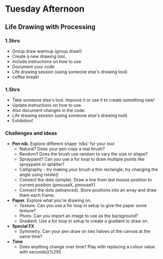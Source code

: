# Tuesday Afternoon 

## Life Drawing with Processing

### 1.5hrs

- Group draw warmup (group draw!)
- Create a new drawing tool.
- Include instructions on how to use
- Document your code
- Life drawing session (using someone else's drawing tool)
- coffee break!

### 1.5hrs

- Take someone else's tool. Improve it or use it to create something new!
- Update instructions on how to use.
- Also document changes in the code. 
- Life drawing session (using someone else's drawing tool)
- Exhibition!

### Challenges and Ideas

- **Pen nib**. Explore different shape 'nibs' for your tool
  - Natural? Does your pen copy a real brush? 
  - Random? Does the brush use random to vary the size or shape? 
  - Spraypaint? Can you use a for loop to draw multiple points like spraypaint or splatter?
  - Calligraphy - try making your brush a thin rectangle, try changing the angle using rotate()
  - Connect the dots (simple). Draw a line from last mouse position to current position (pmouseX, pmouseY)
  - Connect the dots (advanced). Store positions into an array and draw them each frame.
- **Paper.** Explore what you're drawing on.
  - Texture. Can you use a for loop in setup to give the paper some texture?
  - Photo. Can you import an image to use as the background?
  - Gradient. Use a for loop in setup to create a gradient to draw on.
- **Special FX**
  - Symmetry. Can your pen draw on two halves of the canvas at the same time? 
- **Time**
  - Does anything change over time? Play with replacing a colour value with seconds()%255

